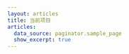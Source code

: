 ```yaml
---
layout: articles
title: 当前项目
articles:
  data_source: paginator.sample_page
  show_excerpt: true
---
```



